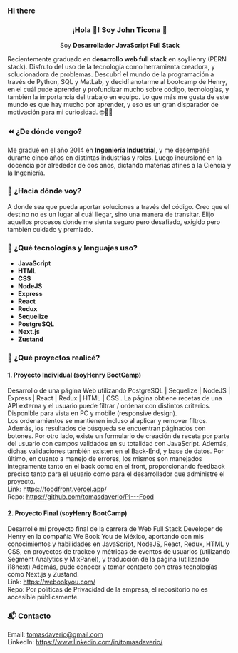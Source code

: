 ### Hi there 

<!--
**JohnTicona/JohnTicona** is a ✨ _special_ ✨ repository because its `README.md` (this file) appears on your GitHub profile.

Here are some ideas to get you started:

- 🔭 I’m currently working on ...
- 🌱 I’m currently learning ...
- 👯 I’m looking to collaborate on ...
- 🤔 I’m looking for help with ...
- 💬 Ask me about ...
- 📫 How to reach me: ...
- 😄 Pronouns: ...
- ⚡ Fun fact: ...
-->

<p align="center" width="300">
   <h3 align="center">¡Hola 👋! Soy John Ticona 🙂</h3>
</p>

<p align="center">Soy <strong>Desarrollador JavaScript Full Stack</strong></p>

Recientemente graduado en <b>desarrollo web full stack</b> en soyHenry (PERN stack). Disfruto del uso de la tecnología como herramienta creadora, y solucionadora de problemas.
Descubrí el mundo de la programación a través de Python, SQL y MatLab, y decidí anotarme al bootcamp de Henry, en el cuál pude aprender y profundizar mucho sobre código, tecnologías, y también la importancia del trabajo en equipo. 
Lo que más me gusta de este mundo es que hay mucho por aprender, y eso es un gran disparador de motivación para mi curiosidad. 🤓🧠🚀


### ⏪ ¿De dónde vengo? 
Me gradué en el año 2014 en <b>Ingeniería Industrial</b>, y me desempeñé durante cinco años en distintas industrias y roles. Luego incursioné en la docencia por alrededor de dos años, dictando materias afines a la Ciencia y la Ingeniería. 


### 🔭 ¿Hacia dónde voy? 
A donde sea que pueda aportar soluciones a través del código. Creo que el destino no es un lugar al cuál llegar, sino una manera de transitar. Elijo aquellos procesos donde me sienta seguro pero desafiado, exigido pero también cuidado y premiado. 


### 🧰 ¿Qué tecnologías y lenguajes uso? 
+ <b>JavaScript
+ HTML
+ CSS 
+ NodeJS
+ Express
+ React
+ Redux
+ Sequelize
+ PostgreSQL
+ Next.js
+ Zustand</b>

### 📂 ¿Qué proyectos realicé? 
#### 1. <b>Proyecto Individual</b> (soyHenry BootCamp)
Desarrollo de una página Web utilizando PostgreSQL | Sequelize | NodeJS | Express | React | Redux | HTML | CSS .
La página obtiene recetas de una API externa y el usuario puede filtrar / ordenar con distintos criterios. 
Disponible para vista en PC y mobile (responsive design).  
Los ordenamientos se mantienen incluso al aplicar y remover filtros. Además, los resultados de búsqueda se encuentran páginados con botones. 
Por otro lado, existe un formulario de creación de receta por parte del usuario con campos validados en su totalidad con JavaScript. Además, dichas validaciones también existen en el Back-End, y base de datos. 
Por último, en cuanto a manejo de errores, los mismos son manejados integramente tanto en el back como en el front, proporcionando feedback preciso tanto para el usuario como para el desarrollador que administre el proyecto.  
Link: https://foodfront.vercel.app/  
Repo: https://github.com/tomasdaverio/PI---Food
#### 2. <b>Proyecto Final</b> (soyHenry BootCamp)
Desarrollé mi proyecto final de la carrera de Web Full Stack Developer de Henry en la compañía We Book You de México, aportando con mis conocimientos y habilidades en JavaScript, NodeJS, React, Redux, HTML y CSS, en proyectos de trackeo y métricas de eventos de usuarios (utilizando Segment Analytics y MixPanel), y traducción de la página (utilizando i18next)
Además, pude conocer y tomar contacto con otras tecnologías como Next.js y Zustand.    
Link: https://webookyou.com/  
Repo: Por políticas de Privacidad de la empresa, el repositorio no es accesible públicamente. 

### 📬 Contacto 
Email: tomasdaverio@gmail.com  
LinkedIn: https://www.linkedin.com/in/tomasdaverio/

